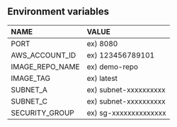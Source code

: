 ## Environment variables
| NAME             | VALUE                  |
|:-----------------|:-----------------------|
| PORT             | ex) 8080               |
| AWS_ACCOUNT_ID   | ex) 123456789101       |
| IMAGE_REPO_NAME  | ex) demo-repo          |
| IMAGE_TAG        | ex) latest             |
| SUBNET_A         | ex) subnet-xxxxxxxxxx  |
| SUBNET_C         | ex) subnet-xxxxxxxxxx  |
| SECURITY_GROUP   | ex) sg-xxxxxxxxxxxxxx  |